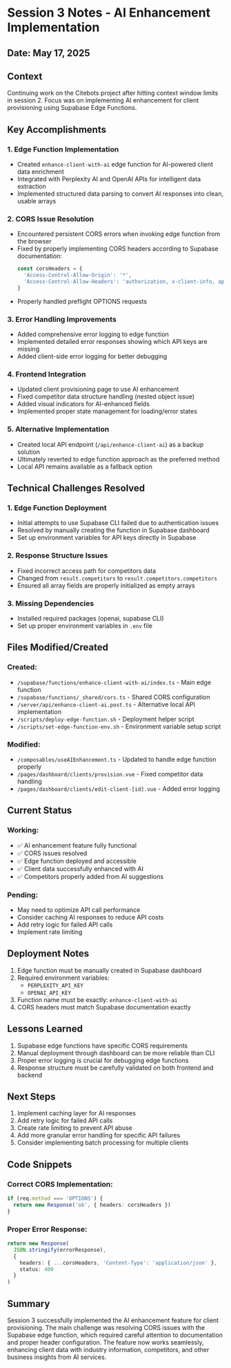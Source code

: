 # Session 3 Notes - AI Enhancement Implementation

## Date: May 17, 2025

## Context
Continuing work on the Citebots project after hitting context window limits in session 2. Focus was on implementing AI enhancement for client provisioning using Supabase Edge Functions.

## Key Accomplishments

### 1. Edge Function Implementation
- Created `enhance-client-with-ai` edge function for AI-powered client data enrichment
- Integrated with Perplexity AI and OpenAI APIs for intelligent data extraction
- Implemented structured data parsing to convert AI responses into clean, usable arrays

### 2. CORS Issue Resolution
- Encountered persistent CORS errors when invoking edge function from the browser
- Fixed by properly implementing CORS headers according to Supabase documentation:
  ```typescript
  const corsHeaders = {
    'Access-Control-Allow-Origin': '*',
    'Access-Control-Allow-Headers': 'authorization, x-client-info, apikey, content-type',
  }
  ```
- Properly handled preflight OPTIONS requests

### 3. Error Handling Improvements
- Added comprehensive error logging to edge function
- Implemented detailed error responses showing which API keys are missing
- Added client-side error logging for better debugging

### 4. Frontend Integration
- Updated client provisioning page to use AI enhancement
- Fixed competitor data structure handling (nested object issue)
- Added visual indicators for AI-enhanced fields
- Implemented proper state management for loading/error states

### 5. Alternative Implementation
- Created local API endpoint (`/api/enhance-client-ai`) as a backup solution
- Ultimately reverted to edge function approach as the preferred method
- Local API remains available as a fallback option

## Technical Challenges Resolved

### 1. Edge Function Deployment
- Initial attempts to use Supabase CLI failed due to authentication issues
- Resolved by manually creating the function in Supabase dashboard
- Set up environment variables for API keys directly in Supabase

### 2. Response Structure Issues
- Fixed incorrect access path for competitors data
- Changed from `result.competitors` to `result.competitors.competitors`
- Ensured all array fields are properly initialized as empty arrays

### 3. Missing Dependencies
- Installed required packages (openai, supabase CLI)
- Set up proper environment variables in `.env` file

## Files Modified/Created

### Created:
- `/supabase/functions/enhance-client-with-ai/index.ts` - Main edge function
- `/supabase/functions/_shared/cors.ts` - Shared CORS configuration
- `/server/api/enhance-client-ai.post.ts` - Alternative local API implementation
- `/scripts/deploy-edge-function.sh` - Deployment helper script
- `/scripts/set-edge-function-env.sh` - Environment variable setup script

### Modified:
- `/composables/useAIEnhancement.ts` - Updated to handle edge function properly
- `/pages/dashboard/clients/provision.vue` - Fixed competitor data handling
- `/pages/dashboard/clients/edit-client-[id].vue` - Added error logging

## Current Status

### Working:
- ✅ AI enhancement feature fully functional
- ✅ CORS issues resolved
- ✅ Edge function deployed and accessible
- ✅ Client data successfully enhanced with AI
- ✅ Competitors properly added from AI suggestions

### Pending:
- May need to optimize API call performance
- Consider caching AI responses to reduce API costs
- Add retry logic for failed API calls
- Implement rate limiting

## Deployment Notes

1. Edge function must be manually created in Supabase dashboard
2. Required environment variables:
   - `PERPLEXITY_API_KEY`
   - `OPENAI_API_KEY`
3. Function name must be exactly: `enhance-client-with-ai`
4. CORS headers must match Supabase documentation exactly

## Lessons Learned

1. Supabase edge functions have specific CORS requirements
2. Manual deployment through dashboard can be more reliable than CLI
3. Proper error logging is crucial for debugging edge functions
4. Response structure must be carefully validated on both frontend and backend

## Next Steps

1. Implement caching layer for AI responses
2. Add retry logic for failed API calls
3. Create rate limiting to prevent API abuse
4. Add more granular error handling for specific API failures
5. Consider implementing batch processing for multiple clients

## Code Snippets

### Correct CORS Implementation:
```typescript
if (req.method === 'OPTIONS') {
  return new Response('ok', { headers: corsHeaders })
}
```

### Proper Error Response:
```typescript
return new Response(
  JSON.stringify(errorResponse),
  {
    headers: { ...corsHeaders, 'Content-Type': 'application/json' },
    status: 400
  }
)
```

## Summary

Session 3 successfully implemented the AI enhancement feature for client provisioning. The main challenge was resolving CORS issues with the Supabase edge function, which required careful attention to documentation and proper header configuration. The feature now works seamlessly, enhancing client data with industry information, competitors, and other business insights from AI services.